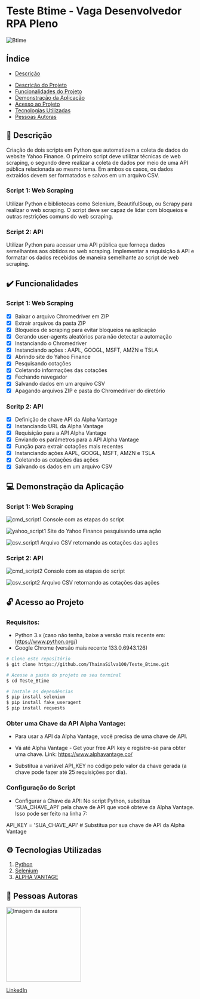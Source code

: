 # Teste Btime - Vaga Desenvolvedor RPA Pleno
![Btime](./img/btime.jpg)

## Índice
* [Descrição](#Descrição)
- <a href="#Descrição">Descrição do Projeto</a>
- <a href="#Funcionalidades">Funcionalidades do Projeto</a>
- <a href="#demonstracao">Demonstração da Aplicação</a>
- <a href="#acesso">Acesso ao Projeto</a>
- <a href="#tecnologias">Tecnologias Utilizadas</a>
- <a href="#autoreas">Pessoas Autoras</a>

## 📄 Descrição
Criação de dois scripts em Python que automatizem a coleta de dados do website Yahoo Finance. O primeiro script deve utilizar técnicas de web scraping, o segundo deve realizar a coleta de dados por meio de uma API pública relacionada ao mesmo tema. Em ambos os casos, os dados extraídos devem ser formatados e salvos em um arquivo CSV.

### Script 1: Web Scraping
Utilizar Python e bibliotecas como Selenium, BeautifulSoup, ou Scrapy para realizar o web scraping.
O script deve ser capaz de lidar com bloqueios e outras restrições comuns do web scraping.

### Script 2: API
Utilizar Python para acessar uma API pública que forneça dados semelhantes aos obtidos no web scraping.
Implementar a requisição à API e formatar os dados recebidos de maneira semelhante ao script de web scraping. 

## ✔️ Funcionalidades
### Script 1: Web Scraping
- [x] Baixar o arquivo Chromedriver em ZIP
- [x] Extrair arquivos da pasta ZIP
- [x] Bloqueios de scraping para evitar bloqueios na aplicação
- [x] Gerando user-agents aleatórios para não detectar a automação
- [x] Instanciando o Chromedriver
- [x] Instanciando ações : AAPL, GOOGL, MSFT, AMZN e TSLA
- [x] Abrindo site do Yahoo Finance
- [x] Pesquisando cotações 
- [x] Coletando informações das cotações
- [x] Fechando navegador
- [x] Salvando dados em um arquivo CSV
- [x] Apagando arquivos ZIP e pasta do Chromedriver do diretório

### Scritp 2: API
- [x] Definição de chave API da Alpha Vantage
- [x] Instanciando URL da Alpha Vantage
- [x] Requisição para a API Alpha Vantage
- [x] Enviando os parâmetros para a API Alpha Vantage
- [x] Função para extrair cotações mais recentes
- [x] Instanciando ações AAPL, GOOGL, MSFT, AMZN e TSLA
- [x] Coletando as cotações das ações
- [x] Salvando os dados em um arquivo CSV

## 💻 Demonstração da Aplicação
### Script 1: Web Scraping
![cmd_script1](./img/cmd_script1.png)
Console com as etapas do script 

![yahoo_script1](./img/yahoo_script1.png)
Site do Yahoo Finance pesquisando uma ação

![csv_script1](./img/CSV_script1.png)
Arquivo CSV retornando as cotações das ações

### Script 2: API
![cmd_script2](./img/cmd_script2.png)
Console com as etapas do script 

![csv_script2](./img/CSV_script2.png)
Arquivo CSV retornando as cotações das ações

## 🔓 Acesso ao Projeto
### Requisitos:
- Python 3.x (caso não tenha, baixe a versão mais recente em: https://www.python.org/)
- Google Chrome (versão mais recente 133.0.6943.126)

```bash
# Clone este repositório
$ git clone https://github.com/ThainaSilva100/Teste_Btime.git

# Acesse a pasta do projeto no seu terminal
$ cd Teste_Btime

# Instale as dependências
$ pip install selenium
$ pip install fake_useragent
$ pip install requests
```

### Obter uma Chave da API Alpha Vantage:

- Para usar a API da Alpha Vantage, você precisa de uma chave de API.

- Vá até Alpha Vantage - Get your free API key e registre-se para obter uma chave.
Link: https://www.alphavantage.co/

- Substitua a variável API_KEY no código pelo valor da chave gerada (a chave pode fazer até 25 requisições por dia).

### Configuração do Script

- Configurar a Chave da API: No script Python, substitua 'SUA_CHAVE_API' pela chave de API que você obteve da Alpha Vantage. Isso pode ser feito na linha 7:

API_KEY = 'SUA_CHAVE_API'  # Substitua por sua chave de API da Alpha Vantage

## ⚙️ Tecnologias Utilizadas
1. [Python](https://www.python.org/)
2. [Selenium](https://www.selenium.dev/)
3. [ALPHA VANTAGE](https://www.alphavantage.co/)

## 🙂 Pessoas Autoras
<img src="./img/foto_thaina.jpeg" alt="Imagem da autora" style="width: 200px; height: auto;">

[LinkedIn](https://www.linkedin.com/in/thaina-silva-655302178/) 

